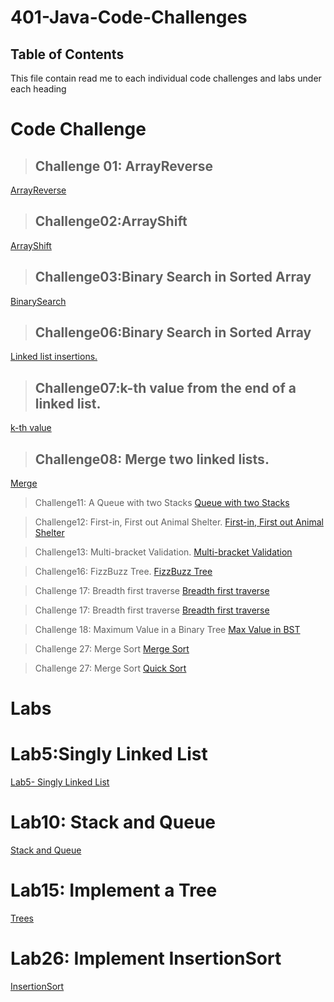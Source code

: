 # 401-Java-Code-Challenges

## Table of Contents
This file contain read me to each individual code challenges and labs under each heading

# Code Challenge

> ## Challenge 01: ArrayReverse
[ArrayReverse](https://github.com/skadariya/data-structures-and-algorithms/tree/master/code-challenges/401/PreWork)

> ## Challenge02:ArrayShift
[ArrayShift](https://github.com/skadariya/data-structures-and-algorithms/blob/master/code-challenges/401/ReadMe/ArrayShift_ReadMe.md)

> ## Challenge03:Binary Search in Sorted Array
[BinarySearch](https://github.com/skadariya/data-structures-and-algorithms/blob/master/code-challenges/401/ReadMe/BinarySearch.md)

> ## Challenge06:Binary Search in Sorted Array
[Linked list insertions.](https://github.com/skadariya/data-structures-and-algorithms/blob/master/code-challenges/401/ReadMe/LL_Insertions.md)

> ## Challenge07:k-th value from the end of a linked list.
[k-th value](https://github.com/skadariya/data-structures-and-algorithms/blob/master/code-challenges/401/ReadMe/kThValue.md)

> ## Challenge08: Merge two linked lists.
[Merge](https://github.com/skadariya/data-structures-and-algorithms/blob/master/code-challenges/401/ReadMe/merge.md)

> Challenge11: A Queue with two Stacks
[Queue with two Stacks](https://github.com/skadariya/data-structures-and-algorithms/blob/master/code-challenges/401/ReadMe/queueTwoStacks.md)

> Challenge12: First-in, First out Animal Shelter.
[First-in, First out Animal Shelter](https://github.com/skadariya/data-structures-and-algorithms/blob/master/code-challenges/401/ReadMe/queueAnimalShelter.md)

> Challenge13: Multi-bracket Validation.
[Multi-bracket Validation](https://github.com/skadariya/data-structures-and-algorithms/blob/master/code-challenges/401/ReadMe/multiBracketVal.md)

>  Challenge16: FizzBuzz Tree.
[FizzBuzz Tree](https://github.com/skadariya/data-structures-and-algorithms/blob/master/code-challenges/401/ReadMe/fizzBuzzTree.md)

> Challenge 17: Breadth first traverse
[Breadth first traverse](https://github.com/skadariya/data-structures-and-algorithms/blob/master/code-challenges/401/ReadMe/breadthFirstTraverse.md)

> Challenge 17: Breadth first traverse
[Breadth first traverse](https://github.com/skadariya/data-structures-and-algorithms/blob/master/code-challenges/401/ReadMe/breadthFirstTraverse.md)

> Challenge 18: Maximum Value in a Binary Tree
[Max Value in BST](https://github.com/skadariya/data-structures-and-algorithms/blob/master/code-challenges/401/ReadMe/maxValueBST.md)

> Challenge 27: Merge Sort
[Merge Sort](https://github.com/skadariya/data-structures-and-algorithms/blob/master/code-challenges/401/ReadMe/mergeSort.md)

> Challenge 27: Merge Sort
[Quick Sort](https://github.com/skadariya/data-structures-and-algorithms/blob/master/code-challenges/401/ReadMe/quickSort.md)


# Labs

# Lab5:Singly Linked List
[Lab5- Singly Linked List](https://github.com/skadariya/data-structures-and-algorithms/blob/master/code-challenges/401/ReadMe/SinglyLinkedList.md)

# Lab10: Stack and Queue
[Stack and Queue](https://github.com/skadariya/data-structures-and-algorithms/blob/master/code-challenges/401/ReadMe/stackQueue.md)

# Lab15: Implement a Tree
[Trees](https://github.com/skadariya/data-structures-and-algorithms/blob/master/code-challenges/401/ReadMe/trees.md)

# Lab26: Implement InsertionSort
[InsertionSort](https://github.com/skadariya/data-structures-and-algorithms/blob/master/code-challenges/401/ReadMe/insertionSort.md)



